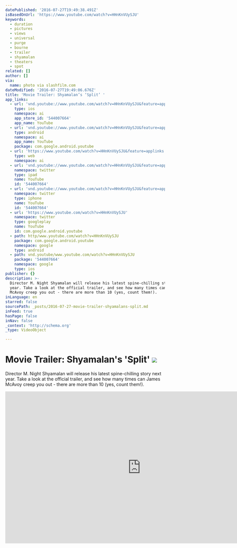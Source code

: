 ```yaml
---
datePublished: '2016-07-27T19:49:38.491Z'
isBasedOnUrl: 'https://www.youtube.com/watch?v=HHnKnVUySJU'
keywords:
  - duration
  - pictures
  - views
  - universal
  - purge
  - bourne
  - trailer
  - shyamalan
  - theaters
  - spot
related: []
author: []
via:
  name: photo via slashfilm.com
dateModified: '2016-07-27T19:49:06.676Z'
title: 'Movie Trailer: Shyamalan’s ‘Split’ '
app_links:
  - url: 'vnd.youtube://www.youtube.com/watch?v=HHnKnVUySJU&feature=applinks'
    type: ios
    namespace: ai
    app_store_id: '544007664'
    app_name: YouTube
  - url: 'vnd.youtube://www.youtube.com/watch?v=HHnKnVUySJU&feature=applinks'
    type: android
    namespace: ai
    app_name: YouTube
    package: com.google.android.youtube
  - url: 'https://www.youtube.com/watch?v=HHnKnVUySJU&feature=applinks'
    type: web
    namespace: ai
  - url: 'vnd.youtube://www.youtube.com/watch?v=HHnKnVUySJU&feature=applinks'
    namespace: twitter
    type: ipad
    name: YouTube
    id: '544007664'
  - url: 'vnd.youtube://www.youtube.com/watch?v=HHnKnVUySJU&feature=applinks'
    namespace: twitter
    type: iphone
    name: YouTube
    id: '544007664'
  - url: 'https://www.youtube.com/watch?v=HHnKnVUySJU'
    namespace: twitter
    type: googleplay
    name: YouTube
    id: com.google.android.youtube
  - path: http/www.youtube.com/watch?v=HHnKnVUySJU
    package: com.google.android.youtube
    namespace: google
    type: android
  - path: vnd.youtube/www.youtube.com/watch?v=HHnKnVUySJU
    package: '544007664'
    namespace: google
    type: ios
publisher: {}
description: >-
  Director M. Night Shyamalan will release his latest spine-chilling story next
  year. Take a look at the official trailer, and see how many times can James
  McAvoy creep you out - there are more than 10 (yes, count them!).
inLanguage: en
starred: false
sourcePath: _posts/2016-07-27-movie-trailer-shyamalans-split.md
inFeed: true
hasPage: false
inNav: false
_context: 'http://schema.org'
_type: VideoObject

---
```

# Movie Trailer: Shyamalan's 'Split' ![](https://the-grid-user-content.s3-us-west-2.amazonaws.com/f431dea4-a511-4220-905f-821496f20fc7.jpg)

Director M. Night Shyamalan will release his latest spine-chilling story next year. Take a look at the official trailer, and see how many times can James McAvoy creep you out - there are more than 10 (yes, count them!).

<iframe src="https://cdn.embedly.com/widgets/media.html?src=https%3A%2F%2Fwww.youtube.com%2Fembed%2FHHnKnVUySJU%3Ffeature%3Doembed&amp;url=http%3A%2F%2Fwww.youtube.com%2Fwatch%3Fv%3DHHnKnVUySJU&amp;image=https%3A%2F%2Fi.ytimg.com%2Fvi%2FHHnKnVUySJU%2Fhqdefault.jpg&amp;key=b7d04c9b404c499eba89ee7072e1c4f7&amp;type=text%2Fhtml&amp;schema=youtube" width="854" height="480" scrolling="no" frameborder="0" allowfullscreen="" style=""></iframe>